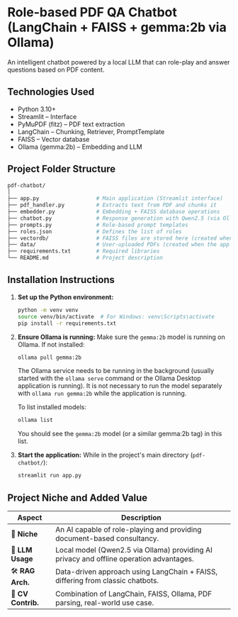 # Role-based PDF QA Chatbot (LangChain + FAISS + gemma:2b via Ollama)

An intelligent chatbot powered by a local LLM that can role-play and answer questions based on PDF content.

## Technologies Used
- Python 3.10+
- Streamlit – Interface
- PyMuPDF (fitz) – PDF text extraction
- LangChain – Chunking, Retriever, PromptTemplate
- FAISS – Vector database
- Ollama (gemma:2b) – Embedding and LLM

## Project Folder Structure
```bash
pdf-chatbot/
│
├── app.py                  # Main application (Streamlit interface)
├── pdf_handler.py          # Extracts text from PDF and chunks it
├── embedder.py             # Embedding + FAISS database operations
├── chatbot.py              # Response generation with Qwen2.5 (via Ollama)
├── prompts.py              # Role-based prompt templates
├── roles.json              # Defines the list of roles
├── vectordb/               # FAISS files are stored here (created when the app runs)
├── data/                   # User-uploaded PDFs (created when the app runs)
├── requirements.txt        # Required libraries
└── README.md               # Project description
```

## Installation Instructions

1.  **Set up the Python environment:**
    ```bash
    python -m venv venv
    source venv/bin/activate  # For Windows: venv\Scripts\activate
    pip install -r requirements.txt
    ```

2.  **Ensure Ollama is running:**
    Make sure the `gemma:2b` model is running on Ollama. If not installed:
    ```bash
    ollama pull gemma:2b
    ```
    The Ollama service needs to be running in the background (usually started with the `ollama serve` command or the Ollama Desktop application is running). It is not necessary to run the model separately with `ollama run gemma:2b` while the application is running.

    To list installed models:
    ```bash
    ollama list
    ```
    You should see the `gemma:2b` model (or a similar gemma:2b tag) in this list.


3.  **Start the application:**
    While in the project's main directory (`pdf-chatbot/`):
    ```bash
    streamlit run app.py
    ```

## Project Niche and Added Value

| Aspect          | Description                                                                 |
|-----------------|-----------------------------------------------------------------------------|
| 📌 **Niche**    | An AI capable of role-playing and providing document-based consultancy.     |
| 🧠 **LLM Usage**| Local model (Qwen2.5 via Ollama) providing AI privacy and offline operation advantages. |
| 🛠️ **RAG Arch.**| Data-driven approach using LangChain + FAISS, differing from classic chatbots. |
| 💼 **CV Contrib.**| Combination of LangChain, FAISS, Ollama, PDF parsing, real-world use case. |
